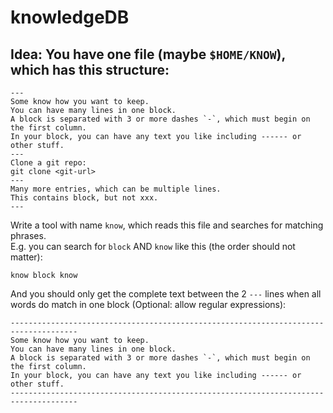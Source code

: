 # knowledgeDB

## Idea: You have one file (maybe `$HOME/KNOW`), which has this structure:

```
---
Some know how you want to keep.
You can have many lines in one block.
A block is separated with 3 or more dashes `-`, which must begin on the first column.
In your block, you can have any text you like including ------ or other stuff.
---
Clone a git repo:
git clone <git-url>
---
Many more entries, which can be multiple lines.
This contains block, but not xxx.
---
```

Write a tool with name `know`, which reads this file and searches for matching phrases.  
E.g. you can search for `block` AND `know` like this (the order should not matter):

`know block know`

And you should only get the complete text between the 2 `---` lines when all words do match in one block (Optional: allow regular expressions):

```
-------------------------------------------------------------------------------------
Some know how you want to keep.
You can	have many lines	in one block.
A block	is separated with 3 or more dashes `-`,	which must begin on the	first column.
In your block, you can have any text you like including ------ or other stuff.
-------------------------------------------------------------------------------------
```

